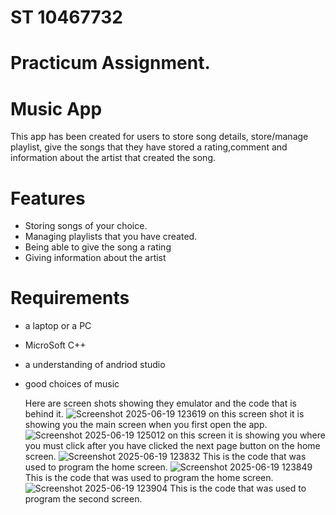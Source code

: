 # ST 10467732

# Practicum Assignment.

# Music App

This app has been created for users to store song details, store/manage playlist, give the songs that they have stored a rating,comment and information about the artist that created the song.

# Features
* Storing songs of your choice.
* Managing playlists that you have created.
* Being able to give the song a rating
* Giving information about the artist

# Requirements
* a laptop or a PC
* MicroSoft C++
* a understanding of andriod studio
* good choices of music

  Here are screen shots showing they emulator and the code that is behind it.
 ![Screenshot 2025-06-19 123619](https://github.com/user-attachments/assets/10a45e51-3655-401d-bbc7-ae55bddb41eb)
on this screen shot it is showing you the main screen when you first open the app.
![Screenshot 2025-06-19 125012](https://github.com/user-attachments/assets/570f95e3-4a76-400c-8d36-094030b545bb)
on this screen it is showing you where you must click after you have clicked the next page button on the home screen.
![Screenshot 2025-06-19 123832](https://github.com/user-attachments/assets/e539415a-0e87-4cdb-8025-5b14e35eb813)
This is the code that was used to program the home screen. 
![Screenshot 2025-06-19 123849](https://github.com/user-attachments/assets/9c2e4841-8546-4b84-be52-85ae8dd48760)
This is the code that was used to program the home screen. 
![Screenshot 2025-06-19 123904](https://github.com/user-attachments/assets/4db41586-a852-42b7-b3dc-4c152600ce5d)
This is the code that was used to program the second screen.

